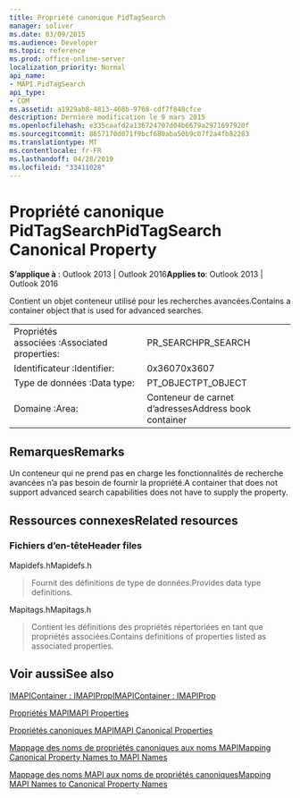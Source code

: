 ```yaml
---
title: Propriété canonique PidTagSearch
manager: soliver
ms.date: 03/09/2015
ms.audience: Developer
ms.topic: reference
ms.prod: office-online-server
localization_priority: Normal
api_name:
- MAPI.PidTagSearch
api_type:
- COM
ms.assetid: a1929ab8-4813-468b-9768-cdf7f848cfce
description: Dernière modification le 9 mars 2015
ms.openlocfilehash: e335caafd2a136724707d04b6679a2971697920f
ms.sourcegitcommit: 8657170d071f9bcf680aba50b9c07f2a4fb82283
ms.translationtype: MT
ms.contentlocale: fr-FR
ms.lasthandoff: 04/28/2019
ms.locfileid: "33411028"
---
```

# <a name="pidtagsearch-canonical-property"></a><span data-ttu-id="c823c-103">Propriété canonique PidTagSearch</span><span class="sxs-lookup"><span data-stu-id="c823c-103">PidTagSearch Canonical Property</span></span>

  
  
<span data-ttu-id="c823c-104">**S’applique à** : Outlook 2013 | Outlook 2016</span><span class="sxs-lookup"><span data-stu-id="c823c-104">**Applies to**: Outlook 2013 | Outlook 2016</span></span> 
  
<span data-ttu-id="c823c-105">Contient un objet conteneur utilisé pour les recherches avancées.</span><span class="sxs-lookup"><span data-stu-id="c823c-105">Contains a container object that is used for advanced searches.</span></span>
  
|||
|:-----|:-----|
|<span data-ttu-id="c823c-106">Propriétés associées :</span><span class="sxs-lookup"><span data-stu-id="c823c-106">Associated properties:</span></span>  <br/> |<span data-ttu-id="c823c-107">PR_SEARCH</span><span class="sxs-lookup"><span data-stu-id="c823c-107">PR_SEARCH</span></span>  <br/> |
|<span data-ttu-id="c823c-108">Identificateur :</span><span class="sxs-lookup"><span data-stu-id="c823c-108">Identifier:</span></span>  <br/> |<span data-ttu-id="c823c-109">0x3607</span><span class="sxs-lookup"><span data-stu-id="c823c-109">0x3607</span></span>  <br/> |
|<span data-ttu-id="c823c-110">Type de données :</span><span class="sxs-lookup"><span data-stu-id="c823c-110">Data type:</span></span>  <br/> |<span data-ttu-id="c823c-111">PT_OBJECT</span><span class="sxs-lookup"><span data-stu-id="c823c-111">PT_OBJECT</span></span>  <br/> |
|<span data-ttu-id="c823c-112">Domaine :</span><span class="sxs-lookup"><span data-stu-id="c823c-112">Area:</span></span>  <br/> |<span data-ttu-id="c823c-113">Conteneur de carnet d’adresses</span><span class="sxs-lookup"><span data-stu-id="c823c-113">Address book container</span></span>  <br/> |
   
## <a name="remarks"></a><span data-ttu-id="c823c-114">Remarques</span><span class="sxs-lookup"><span data-stu-id="c823c-114">Remarks</span></span>

<span data-ttu-id="c823c-115">Un conteneur qui ne prend pas en charge les fonctionnalités de recherche avancées n’a pas besoin de fournir la propriété.</span><span class="sxs-lookup"><span data-stu-id="c823c-115">A container that does not support advanced search capabilities does not have to supply the property.</span></span>
  
## <a name="related-resources"></a><span data-ttu-id="c823c-116">Ressources connexes</span><span class="sxs-lookup"><span data-stu-id="c823c-116">Related resources</span></span>

### <a name="header-files"></a><span data-ttu-id="c823c-117">Fichiers d’en-tête</span><span class="sxs-lookup"><span data-stu-id="c823c-117">Header files</span></span>

<span data-ttu-id="c823c-118">Mapidefs.h</span><span class="sxs-lookup"><span data-stu-id="c823c-118">Mapidefs.h</span></span>
  
> <span data-ttu-id="c823c-119">Fournit des définitions de type de données.</span><span class="sxs-lookup"><span data-stu-id="c823c-119">Provides data type definitions.</span></span>
    
<span data-ttu-id="c823c-120">Mapitags.h</span><span class="sxs-lookup"><span data-stu-id="c823c-120">Mapitags.h</span></span>
  
> <span data-ttu-id="c823c-121">Contient les définitions des propriétés répertoriées en tant que propriétés associées.</span><span class="sxs-lookup"><span data-stu-id="c823c-121">Contains definitions of properties listed as associated properties.</span></span>
    
## <a name="see-also"></a><span data-ttu-id="c823c-122">Voir aussi</span><span class="sxs-lookup"><span data-stu-id="c823c-122">See also</span></span>



[<span data-ttu-id="c823c-123">IMAPIContainer : IMAPIProp</span><span class="sxs-lookup"><span data-stu-id="c823c-123">IMAPIContainer : IMAPIProp</span></span>](imapicontainerimapiprop.md)


[<span data-ttu-id="c823c-124">Propriétés MAPI</span><span class="sxs-lookup"><span data-stu-id="c823c-124">MAPI Properties</span></span>](mapi-properties.md)
  
[<span data-ttu-id="c823c-125">Propriétés canoniques MAPI</span><span class="sxs-lookup"><span data-stu-id="c823c-125">MAPI Canonical Properties</span></span>](mapi-canonical-properties.md)
  
[<span data-ttu-id="c823c-126">Mappage des noms de propriétés canoniques aux noms MAPI</span><span class="sxs-lookup"><span data-stu-id="c823c-126">Mapping Canonical Property Names to MAPI Names</span></span>](mapping-canonical-property-names-to-mapi-names.md)
  
[<span data-ttu-id="c823c-127">Mappage des noms MAPI aux noms de propriétés canoniques</span><span class="sxs-lookup"><span data-stu-id="c823c-127">Mapping MAPI Names to Canonical Property Names</span></span>](mapping-mapi-names-to-canonical-property-names.md)

